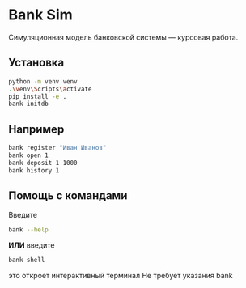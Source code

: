 
# Bank Sim 

Симуляционная модель банковской системы — курсовая работа.

## Установка

```bash
python -m venv venv
.\venv\Scripts\activate
pip install -e .
bank initdb
```

## Например

```bash
bank register "Иван Иванов"
bank open 1
bank deposit 1 1000
bank history 1
```
## Помощь с командами
Введите 
```bash
bank --help
```
**ИЛИ**
введите
```bash
bank shell
```
это откроет интерактивный терминал
Не требует указания bank


